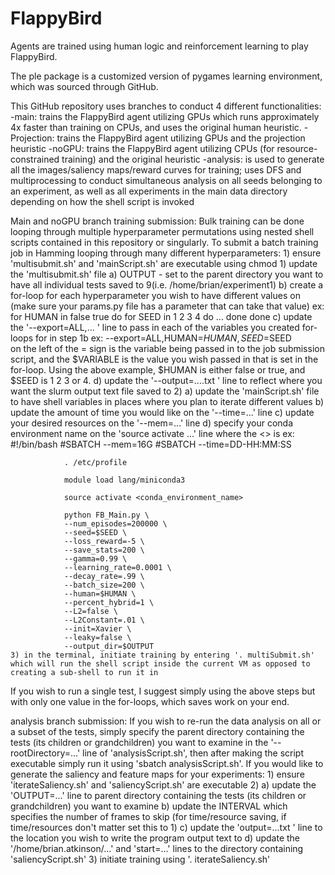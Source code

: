 # FlappyBird
Agents are trained using human logic and reinforcement learning to play FlappyBird. 

The ple package is a customized version of pygames learning environment, which was sourced through GitHub. 

This GitHub repository uses branches to conduct 4 different functionalities:
-main: trains the FlappyBird agent utilizing GPUs which runs approximately 4x faster than training on CPUs, and uses the original human heuristic. 
-Projection: trains the FlappyBird agent utilizing GPUs and the projection heuristic
-noGPU: trains the FlappyBird agent utilizing CPUs (for resource-constrained training) and the original heuristic
-analysis: is used to generate all the images/saliency maps/reward curves for training; uses DFS and multiprocessing to conduct simultaneous analysis
           on all seeds belonging to an experiment, as well as all experiments in the main data directory depending on how the shell script is invoked


Main and noGPU branch training submission:
Bulk training can be done looping through multiple hyperparameter permutations using nested shell scripts contained in this repository or singularly. To 
submit a batch training job in Hamming looping through many different hyperparameters:
    1) ensure 'multisubmit.sh' and 'mainScript.sh' are executable using chmod
    1) update the 'multisubmit.sh' file
        a) OUTPUT - set to the parent directory you want to have all individual tests saved to 9(i.e. /home/brian/experiment1)
        b) create a for-loop for each hyperparameter you wish to have different values on (make sure your params.py file has a parameter that
           can take that value)
           ex: 
                for HUMAN in false true
                do
                    for SEED in 1 2 3 4
                    do
                    ...
                    done
                done
        c) update the '--export=ALL,... \' line to pass in each of the variables you created for-loops for in step 1b
           ex: 
                --export=ALL,HUMAN=$HUMAN,SEED=$SEED \
           on the left of the = sign is the variable being passed in to the job submission script, and the $VARIABLE is the value you wish passed in 
           that is set in the for-loop. Using the above example, $HUMAN is either false or true, and $SEED is 1 2 3 or 4. 
        d) update the  '--output=....txt \' line to reflect where you want the slurm output text file saved to
    2) 
        a) update the 'mainScript.sh' file to have shell variables in places where you plan to iterate different values
        b) update the amount of time you would like on the '--time=...' line
        c) update your desired resources on the '--mem=...' line
        d) specify your conda environment name on the 'source activate ...' line where the <> is
            ex:
                #!/bin/bash
                #SBATCH --mem=16G
                #SBATCH --time=DD-HH:MM:SS

                . /etc/profile

                module load lang/miniconda3

                source activate <conda_environment_name>

                python FB_Main.py \
                --num_episodes=200000 \
                --seed=$SEED \
                --loss_reward=-5 \
                --save_stats=200 \
                --gamma=0.99 \
                --learning_rate=0.0001 \
                --decay_rate=.99 \
                --batch_size=200 \
                --human=$HUMAN \
                --percent_hybrid=1 \
                --L2=false \
                --L2Constant=.01 \
                --init=Xavier \
                --leaky=false \
                --output_dir=$OUTPUT
    3) in the terminal, initiate training by entering '. multiSubmit.sh' which will run the shell script inside the current VM as opposed to creating a sub-shell to run it in
If you wish to run a single test, I suggest simply using the above steps but with only one value in the for-loops, which saves work on your end.

analysis branch submission:
If you wish to re-run the data analysis on all or a subset of the tests, simply specify the parent directory containing the tests (its children or grandchildren) you want to examine in the '--rootDirectory=...' line of 'analysisScript.sh', then after making the script executable simply run it using 'sbatch analysisScript.sh'.
If you would like to generate the saliency and feature maps for your experiments:
    1) ensure 'iterateSaliency.sh' and 'saliencyScript.sh' are executable
    2) 
        a) update the 'OUTPUT=...' line to parent directory containing the tests (its children or grandchildren) you want to examine
        b) update the INTERVAL which specifies the number of frames to skip (for time/resource saving, if time/resources don't matter set this to 1)
        c) update the 'output=...txt \' line to the location you wish to write the program output text to
        d) update the '/home/brian.atkinson/...' and 'start=...' lines to the directory containing 'saliencyScript.sh'
    3) initiate training using '. iterateSaliency.sh'
    